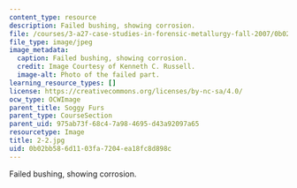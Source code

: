 ```yaml
---
content_type: resource
description: Failed bushing, showing corrosion.
file: /courses/3-a27-case-studies-in-forensic-metallurgy-fall-2007/0b02bb586d1103fa7204ea18fc8d898c_2-2.jpg
file_type: image/jpeg
image_metadata:
  caption: Failed bushing, showing corrosion.
  credit: Image Courtesy of Kenneth C. Russell.
  image-alt: Photo of the failed part.
learning_resource_types: []
license: https://creativecommons.org/licenses/by-nc-sa/4.0/
ocw_type: OCWImage
parent_title: Soggy Furs
parent_type: CourseSection
parent_uid: 975ab73f-68c4-7a98-4695-d43a92097a65
resourcetype: Image
title: 2-2.jpg
uid: 0b02bb58-6d11-03fa-7204-ea18fc8d898c
---
```

Failed bushing, showing corrosion.